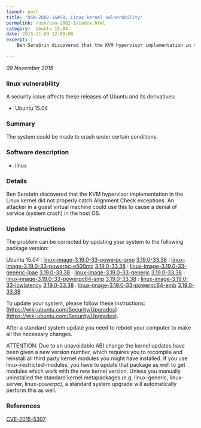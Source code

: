 ```yaml
---
layout: post
title: "USN-2802-1&#58; Linux kernel vulnerability"
permalink: /usn/usn-2802-1/index.html
category:  Ubuntu 15.04
date: 2015-11-09 12:00:00
excerpt: |
    Ben Serebrin discovered that the KVM hypervisor implementation in the Linux kernel did not properly catch Alignment Check exceptions. An attacker in a guest virtual machine could use this to cause a denial of service (system crash) in the host OS. 
    
--- 
```

 
 

*09 November 2015*

### linux vulnerability

A security issue affects these releases of Ubuntu and its derivatives:

* Ubuntu 15.04

### Summary

The system could be made to crash under certain conditions. 

### Software description

* linux 

### Details

Ben Serebrin discovered that the KVM hypervisor implementation in the Linux kernel did not properly catch Alignment Check exceptions. An attacker in a guest virtual machine could use this to cause a denial of service (system crash) in the host OS. 

### Update instructions

The problem can be corrected by updating your system to the following package version:

Ubuntu 15.04
 : [linux-image-3.19.0-33-powerpc-smp](https://launchpad.net/ubuntu/+source/linux) <span> [3.19.0-33.38](https://launchpad.net/ubuntu/+source/linux/3.19.0-33.38) </span> 
 : [linux-image-3.19.0-33-powerpc-e500mc](https://launchpad.net/ubuntu/+source/linux) <span> [3.19.0-33.38](https://launchpad.net/ubuntu/+source/linux/3.19.0-33.38) </span> 
 : [linux-image-3.19.0-33-generic-lpae](https://launchpad.net/ubuntu/+source/linux) <span> [3.19.0-33.38](https://launchpad.net/ubuntu/+source/linux/3.19.0-33.38) </span> 
 : [linux-image-3.19.0-33-generic](https://launchpad.net/ubuntu/+source/linux) <span> [3.19.0-33.38](https://launchpad.net/ubuntu/+source/linux/3.19.0-33.38) </span> 
 : [linux-image-3.19.0-33-powerpc64-smp](https://launchpad.net/ubuntu/+source/linux) <span> [3.19.0-33.38](https://launchpad.net/ubuntu/+source/linux/3.19.0-33.38) </span> 
 : [linux-image-3.19.0-33-lowlatency](https://launchpad.net/ubuntu/+source/linux) <span> [3.19.0-33.38](https://launchpad.net/ubuntu/+source/linux/3.19.0-33.38) </span> 
 : [linux-image-3.19.0-33-powerpc64-emb](https://launchpad.net/ubuntu/+source/linux) <span> [3.19.0-33.38](https://launchpad.net/ubuntu/+source/linux/3.19.0-33.38) </span> 

To update your system, please follow these instructions: [https://wiki.ubuntu.com/Security/Upgrades](https://wiki.ubuntu.com/Security/Upgrades).

After a standard system update you need to reboot your computer to make all the necessary changes.

ATTENTION: Due to an unavoidable ABI change the kernel updates have been given a new version number, which requires you to recompile and reinstall all third party kernel modules you might have installed. If you use linux-restricted-modules, you have to update that package as well to get modules which work with the new kernel version. Unless you manually uninstalled the standard kernel metapackages (e.g. linux-generic, linux-server, linux-powerpc), a standard system upgrade will automatically perform this as well. 

### References

 
 [CVE-2015-5307](http://people.ubuntu.com/~ubuntu-security/cve/CVE-2015-5307)
 


